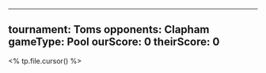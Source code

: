 
---
tournament: Toms
opponents: Clapham
gameType: Pool
ourScore: 0
theirScore: 0
---







<% tp.file.cursor() %>

